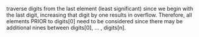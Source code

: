 traverse digits from the last element (least significant)
since we begin with the last digit, increasing that digit by one
results in overflow.  Therefore, all elements PRIOR to digits[0]
need to be considered since there may be additional nines between
digits[0], ... , digits[n].